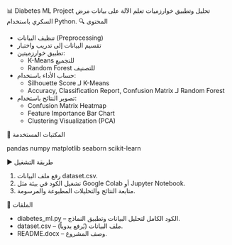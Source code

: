 📊 Diabetes ML Project
تحليل وتطبيق خوارزميات تعلم الآلة على بيانات مرض السكري باستخدام Python.
🔍 المحتوى

- تنظيف البيانات (Preprocessing)
- تقسيم البيانات إلى تدريب واختبار
- تطبيق خوارزميتين:
  - K-Means للتجميع
  - Random Forest للتصنيف
- حساب الأداء باستخدام:
  - Silhouette Score لـ K-Means
  - Accuracy, Classification Report, Confusion Matrix لـ Random Forest
- تصوير النتائج باستخدام:
  - Confusion Matrix Heatmap
  - Feature Importance Bar Chart
  - Clustering Visualization (PCA)

🧪 المكتبات المستخدمة

pandas
numpy
matplotlib
seaborn
scikit-learn

▶️ طريقة التشغيل

1. رفع ملف البيانات dataset.csv.
2. تشغيل الكود في بيئة مثل Google Colab أو Jupyter Notebook.
3. متابعة النتائج والتحليلات المطبوعة والمرسومة.

📂 الملفات

- diabetes_ml.py – الكود الكامل لتحليل البيانات وتطبيق النماذج.
- dataset.csv – ملف البيانات (يُرفع يدوياً).
- README.docx – وصف المشروع.

